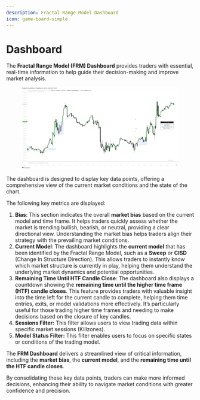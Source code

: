 ```yaml
---
description: Fractal Range Model Dashboard
icon: game-board-simple
---
```


# Dashboard

The **Fractal Range Model (FRM) Dashboard** provides traders with essential, real-time information to help guide their decision-making and improve market analysis.&#x20;

<figure><img src="../../.gitbook/assets/docs-frm-014.png" alt=""><figcaption></figcaption></figure>

The dashboard is designed to display key data points, offering a comprehensive view of the current market conditions and the state of the chart.&#x20;

The following key metrics are displayed:

1. **Bias**: This section indicates the overall **market bias** based on the current model and time frame. It helps traders quickly assess whether the market is trending bullish, bearish, or neutral, providing a clear directional view. Understanding the market bias helps traders align their strategy with the prevailing market conditions.
2. **Current Model**: The dashboard highlights the **current model** that has been identified by the Fractal Range Model, such as a **Sweep** or **CISD** (Change In Structure Direction). This allows traders to instantly know which market structure is currently in play, helping them understand the underlying market dynamics and potential opportunities.
3. **Remaining Time Until HTF Candle Close**: The dashboard also displays a countdown showing the **remaining time until the higher time frame (HTF) candle closes**. This feature provides traders with valuable insight into the time left for the current candle to complete, helping them time entries, exits, or model validations more effectively. It’s particularly useful for those trading higher time frames and needing to make decisions based on the closure of key candles.
4. **Sessions Filter:** This filter allows users to view trading data within specific market sessions (Killzones).
5. **Model Status Filter:** This filter enables users to focus on specific states or conditions of the trading model.

The **FRM Dashboard** delivers a streamlined view of critical information, including the **market bias**, the **current model**, and the **remaining time until the HTF candle closes**.&#x20;

By consolidating these key data points, traders can make more informed decisions, enhancing their ability to navigate market conditions with greater confidence and precision.
